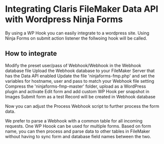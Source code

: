 # Integrating Claris FileMaker Data API with Wordpress Ninja Forms

By using a WP Hook you can easily integrate to a wordpress site.
Using Ninja Forms on submit action listener the follwoing hook will be called.

## How to integrate
Modify the preset user/pass of Webhook/Webhook in the Webhook database file
Upload the Webhook database to your FileMaker Server that has the Data API enabled
Update the file 'ninjaforms-fmp.php' and set the variables for hostname, user and pass to match your Webhook file setting
Compress the 'ninjaforms-fmp-master' folder, upload as a WordPress plugin and activate
Edit form and add custom WP Hook per snapshot in Images
Submit form as a test
Record will be created in Webhook database

Now you can adjust the Process Webhook script to further process the form data.

We prefer to parse a Webhook with a common table for all incoming requests. One WP Hoook can be used for multiple forms. Based on form name, you can then process and parse data to other tables in FileMaker without having to sync form and database field names between the two.
